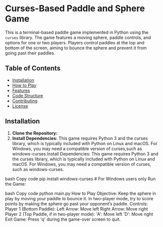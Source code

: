 # Curses-Based Paddle and Sphere Game

This is a terminal-based paddle game implemented in Python using the `curses` library. The game features a moving sphere, paddle controls, and options for one or two players. Players control paddles at the top and bottom of the screen, aiming to bounce the sphere and prevent it from going past their paddles.

## Table of Contents
- [Installation](#installation)
- [How to Play](#how-to-play)
- [Features](#features)
- [Code Structure](#code-structure)
- [Contributing](#contributing)
- [License](#license)

## Installation

1. **Clone the Repository:**
2. **Install Dependencies:**
   This game requires Python 3 and the curses library, which is typically included with Python on Linux and macOS. For Windows, you may need a compatible version of curses,such as windows-curses.Install Dependencies: This game requires Python 3 and the curses library, which is typically included with Python on Linux and macOS. For Windows, you may need a compatible version of curses, such as windows-curses.

bash
Copy code
pip install windows-curses  # For Windows users only
Run the Game:

bash
Copy code
python main.py
How to Play
Objective: Keep the sphere in play by moving your paddle to bounce it. In two-player mode, try to score points by making the sphere go past your opponent’s paddle.
Controls:
Player 1 (Bottom Paddle):
Left Arrow: Move left
Right Arrow: Move right
Player 2 (Top Paddle, if in two-player mode):
'A': Move left
'D': Move right
Exit Game: Press 'q' during the game-over screen to quit.

